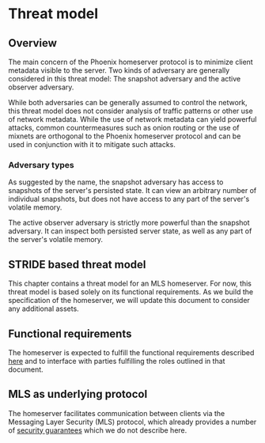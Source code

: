 # Threat model

## Overview

The main concern of the Phoenix homeserver protocol is to minimize client metadata visible to the server. Two kinds of adversary are generally considered in this threat model: The snapshot adversary and the active observer adversary.

While both adversaries can be generally assumed to control the network, this threat model does not consider analysis of traffic patterns or other use of network metadata. While the use of network metadata can yield powerful attacks, common countermeasures such as onion routing or the use of mixnets are orthogonal to the Phoenix homeserver protocol and can be used in conjunction with it to mitigate such attacks.

### Adversary types

As suggested by the name, the snapshot adversary has access to snapshots of the server's persisted state. It can view an arbitrary number of individual snapshots, but does not have access to any part of the server's volatile memory.

The active observer adversary is strictly more powerful than the snapshot adversary. It can inspect both persisted server state, as well as any part of the server's volatile memory.

## STRIDE based threat model

This chapter contains a threat model for an MLS homeserver. For now, this threat model is based solely on its functional requirements. As we build the specification of the homeserver, we will update this document to consider any additional assets.

## Functional requirements

The homeserver is expected to fulfill the functional requirements described [here](./functional_requirements.md) and to interface with parties fulfilling the roles outlined in that document.

## MLS as underlying protocol

The homeserver facilitates communication between clients via the Messaging Layer Security (MLS) protocol, which already provides a number of [security guarantees](https://www.ietf.org/id/draft-ietf-mls-architecture-08.html#name-intended-security-guarantee) which we do not describe here.

